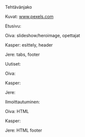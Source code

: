 Tehtävänjako

Kuvat: www.pexels.com

Etusivu:

Oiva: slideshow/heroimage, opettajat

Kasper: esittely, header

Jere: tabs, footer

Uutiset:

Oiva: 

Kasper: 

Jere: 


Ilmoittautuminen:

Oiva: HTML

Kasper: 

Jere: HTML footer


